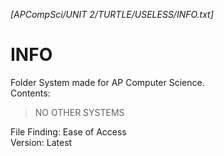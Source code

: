 *[APCompSci/UNIT 2/TURTLE/USELESS/INFO.txt]*


# INFO #
Folder System made for AP Computer Science.  
Contents:  
>NO OTHER SYSTEMS 


File Finding: Ease of Access  
Version: Latest 
